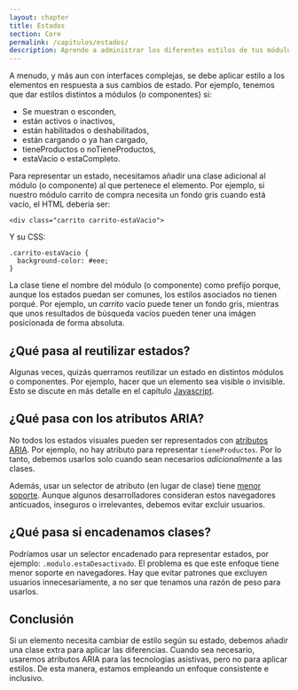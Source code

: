 ```yaml
---
layout: chapter
title: Estados
section: Core
permalink: /capitulos/estados/
description: Aprende a administrar los diferentes estilos de tus módulos y componentes basados en sus estados, como mostrado, escondido y cargando.
---
```


A menudo, y más aun con interfaces complejas, se debe aplicar estilo a los elementos en respuesta a sus cambios de estado. Por ejemplo, tenemos que dar estilos distintos a módulos (o componentes) si:

- Se muestran o esconden,
- están activos o inactivos,
- están habilitados o deshabilitados,
- están cargando o ya han cargado,
- tieneProductos o noTieneProductos,
- estaVacio o estaCompleto.

Para representar un estado, necesitamos añadir una clase adicional al módulo (o componente) al que pertenece el elemento. Por ejemplo, si nuestro módulo carrito de compra necesita un fondo gris cuando está vacío, el HTML debería ser:

	<div class="carrito carrito-estaVacio">

Y su CSS:

	.carrito-estaVacio {
      background-color: #eee;
	}

La clase tiene el nombre del módulo (o componente) como prefijo porque, aunque los estados puedan ser comunes, los estilos asociados no tienen porqué. Por ejemplo, un *carrito* vacío puede tener un fondo gris, mientras que unos resultados de búsqueda vacíos pueden tener una imágen posicionada de forma absoluta.

## ¿Qué pasa al reutilizar estados?

Algunas veces, quizás querramos reutilizar un estado en distintos módulos o componentes. Por ejemplo, hacer que un elemento sea visible o invisible. Esto se discute en más detalle en el capítulo [Javascript](/capitulos/javascript/).


## ¿Qué pasa con los atributos ARIA?

No todos los estados visuales pueden ser representados con [atributos ARIA](https://www.w3.org/TR/wai-aria/states_and_properties#attrs_widgets). Por ejemplo, no hay atributo para representar `tieneProductos`. Por lo tanto, debemos usarlos solo cuando sean necesarios *adicionalmente* a las clases.

Además, usar un selector de atributo (en lugar de clase) tiene [menor soporte](https://www.impressivewebs.com/attribute-selectors/). Aunque algunos desarrolladores consideran estos navegadores anticuados, inseguros o irrelevantes, debemos evitar excluir usuarios.

## ¿Qué pasa si encadenamos clases?

Podríamos usar un selector encadenado para representar estados, por ejemplo:  `.modulo.estaDesactivado`. El problema es que este enfoque tiene menor soporte en navegadores. Hay que evitar patrones que excluyen usuarios innecesariamente, a no ser que tenamos una razón de peso para usarlos.

## Conclusión

Si un elemento necesita cambiar de estilo según su estado, debemos añadir una clase extra para aplicar las diferencias. Cuando sea necesario, usaremos atributos ARIA para las tecnologías asistivas, pero no para aplicar estilos. De esta manera, estamos empleando un enfoque consistente e inclusivo.
